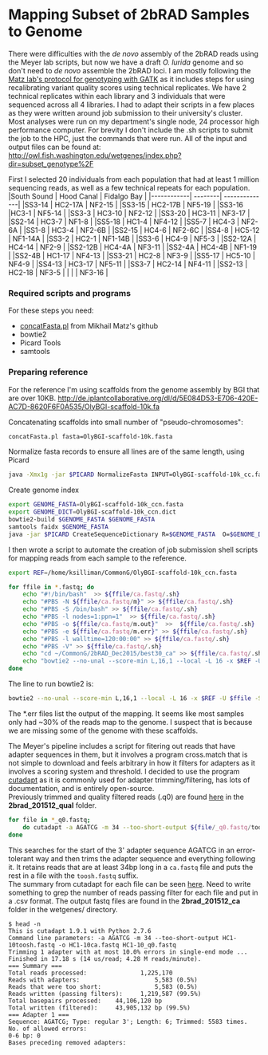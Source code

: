 # Mapping Subset of 2bRAD Samples to Genome

There were difficulties with the *de novo* assembly of the 2bRAD reads using the Meyer lab scripts, but now we have a draft *O. lurida* genome and so don't need to *de novo* assemble the 2bRAD loci. I am mostly following the [Matz lab's protocol for genotyping with GATK](https://github.com/z0on/2bRAD_GATK) as it includes steps for using recalibrating variant quality scores using technical replicates. We have 2 technical replicates within each library and 3 individuals that were sequenced across all 4 libraries. I had to adapt their scripts in a few places as they were written around job submission to their university's cluster. Most analyses were run on my department's single node, 24 processor high performance computer. For brevity I don't include the .sh scripts to submit the job to the HPC, just the commands that were run. All of the input and output files can be found at: 
http://owl.fish.washington.edu/wetgenes/index.php?dir=subset_genotype%2F


First I selected 20 individuals from each population that had at least 1 million sequencing reads, as well as a few technical repeats for each population.
|South Sound | Hood Canal | Fidalgo Bay |
|------------| --------| --------------|
|SS3-14      | HC2-17A | NF2-15 |
|SS3-15     | HC2-17B | NF5-19 |
|SS3-16   |HC3-1 | NF5-14 |
|SS3-3 | HC3-10 | NF2-12 |
|SS3-20 | HC3-11 | NF3-17 |
|SS2-14 | HC3-7 | NF1-8 |
|SS5-18 | HC1-4 | NF4-12 |
|SS5-7 | HC4-3 | NF2-6A |
|SS1-8 | HC3-4 | NF2-6B |
|SS2-15 | HC4-6 | NF2-6C |
|SS4-8 | HC5-12 | NF1-14A |
|SS3-2 | HC2-1 | NF1-14B |
|SS3-6 | HC4-9 | NF5-3 |
|SS2-12A | HC4-14 | NF2-9 |
|SS2-12B | HC4-4A | NF3-11 |
|SS2-4A | HC4-4B | NF1-19 |
|SS2-4B | HC1-17 | NF4-13 |
|SS3-21 | HC2-8 | NF3-9 |
|SS5-17 | HC5-10 | NF4-9 |
|SS4-13 | HC3-17 | NF5-11 |
|SS3-7 | HC2-14 | NF4-11 |
|SS2-13 | HC2-18 | NF3-5 |
|   |   | NF3-16 |


 ### Required scripts and programs  
 For these steps you need:  
 -  [concatFasta.pl](https://github.com/z0on/2bRAD_GATK/blob/master/concatFasta.pl) from Mikhail Matz's github
 -  bowtie2
 -  Picard Tools
 -  samtools
 ### Preparing reference  
For the reference I'm using scaffolds from the genome assembly by BGI that are over 10KB.
http://de.iplantcollaborative.org/dl/d/5E084D53-E706-420E-AC7D-8620F6F0A535/OlyBGI-scaffold-10k.fa

Concatenating scaffolds into small number of "pseudo-chromosomes":
```sh
concatFasta.pl fasta=OlyBGI-scaffold-10k.fasta
```
Normalize fasta records to ensure all lines are of the same length, using Picard
```sh
java -Xmx1g -jar $PICARD NormalizeFasta INPUT=OlyBGI-scaffold-10k_cc.fasta OUTPUT=OlyBGI-scaffold-10k_ccn.fasta
```
Create genome index
```sh
export GENOME_FASTA=OlyBGI-scaffold-10k_ccn.fasta 
export GENOME_DICT=OlyBGI-scaffold-10k_ccn.dict  
bowtie2-build $GENOME_FASTA $GENOME_FASTA
samtools faidx $GENOME_FASTA
java -jar $PICARD CreateSequenceDictionary R=$GENOME_FASTA  O=$GENOME_DICT
```
I then wrote a script to automate the creation of job submission shell scripts for mapping reads from each sample to the reference.
```sh
export REF=/home/ksilliman/CommonG/OlyBGI-scaffold-10k_ccn.fasta 

for ffile in *.fastq; do 
    echo "#!/bin/bash"  >> ${ffile/ca.fastq/.sh}
    echo "#PBS -N ${ffile/ca.fastq/m}" >> ${ffile/ca.fastq/.sh}
    echo "#PBS -S /bin/bash" >> ${ffile/ca.fastq/.sh}
    echo "#PBS -l nodes=1:ppn=1"  >> ${ffile/ca.fastq/.sh}
    echo "#PBS -o ${ffile/ca.fastq/m.out}"  >>  ${ffile/ca.fastq/.sh}
    echo "#PBS -e ${ffile/ca.fastq/m.err}" >> ${ffile/ca.fastq/.sh}
    echo "#PBS -l walltime=120:00:00" >> ${ffile/ca.fastq/.sh}
    echo "#PBS -V" >> ${ffile/ca.fastq/.sh}
    echo "cd ~/CommonG/2bRAD_Dec2015/best30_ca" >> ${ffile/ca.fastq/.sh}
    echo "bowtie2 --no-unal --score-min L,16,1 --local -L 16 -x $REF -U $ffile -S ${ffile/ca.fastq/.bt2.sam}" >> ${ffile/ca.fastq/.sh}
done
```
The line to run bowtie2 is:
```sh
bowtie2 --no-unal --score-min L,16,1 --local -L 16 -x $REF -U $ffile -S ${ffile/ca.fastq/.bt2.sam}
```
The *.err files list the output of the mapping. It seems like most samples only had ~30% of the reads map to the genome. I suspect that is because we are missing some of the genome with these scaffolds.

The Meyer's pipeline includes a script for fitering out reads that have adapter sequences in them, but it involves a program cross.match that is not simple to download and feels arbitrary in how it filters for adapters as it involves a scoring system and threshold. I decided to use the program [cutadapt]( https://cutadapt.readthedocs.org/en/stable/) as it is commonly used for adapter trimming/filtering, has lots of documentation, and is entirely open-source.  
Previously trimmed and quality filtered reads (.q0) are found [here](owl.fish.washington.edu/wetgenes) in the **2brad_201512_qual** folder.
```sh
for file in *_q0.fastq;
    do cutadapt -a AGATCG -m 34 --too-short-output ${file/_q0.fastq/toosh.fastq} -o ${file/_q0.fastq/ca.fastq} $file;
done
```
This searches for the start of the 3' adapter sequence AGATCG in an error-tolerant way and then trims the adapter sequence and everything following it. It retains reads that are at least 34bp long in a ```ca.fastq``` file 
and puts the rest in a file with the ```toosh.fastq``` suffix.  
The summary from cutadapt for each file can be seen [here](http://owl.fish.washington.edu/wetgenes/2brad_201512_ca/ca_2brad_201512.out). Need to write something to grep the number of reads passing filter for each file and put in a .csv format. The output fastq files are found in the **2brad_201512_ca** folder in the wetgenes/ directory.  
```
$ head -n 
This is cutadapt 1.9.1 with Python 2.7.6
Command line parameters: -a AGATCG -m 34 --too-short-output HC1-10toosh.fastq -o HC1-10ca.fastq HC1-10_q0.fastq
Trimming 1 adapter with at most 10.0% errors in single-end mode ...
Finished in 17.18 s (14 us/read; 4.28 M reads/minute).
=== Summary ===
Total reads processed:               1,225,170
Reads with adapters:                     5,583 (0.5%)
Reads that were too short:               5,583 (0.5%)
Reads written (passing filters):     1,219,587 (99.5%)
Total basepairs processed:    44,106,120 bp
Total written (filtered):     43,905,132 bp (99.5%)
=== Adapter 1 ===
Sequence: AGATCG; Type: regular 3'; Length: 6; Trimmed: 5583 times.
No. of allowed errors:
0-6 bp: 0
Bases preceding removed adapters: